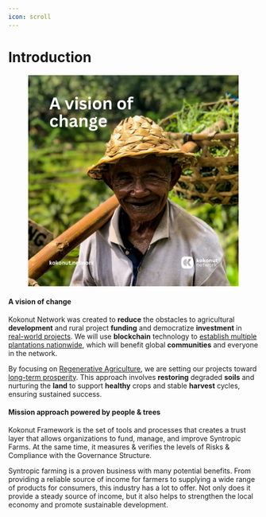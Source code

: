```yaml
---
icon: scroll
---
```


# Introduction

<figure><img src=".gitbook/assets/A Vision of Change - KKN Social Post - Light.png" alt=""><figcaption></figcaption></figure>

#### **A vision of change**

Kokonut Network was created to **reduce** the obstacles to agricultural **development** and rural project **funding** and democratize **investment** in [real-world projects](https://x.com/KokonutNetwork/status/1808493194142765556). We will use **blockchain** technology to [establish multiple plantations nationwide](https://link.kokonut.network/KKN-Seeds-Deck), which will benefit global **communities** and everyone in the network.

By focusing on [Regenerative Agriculture](https://kokonut.network/climate), we are setting our projects toward [long-term prosperity](https://kokonut.network/impact). This approach involves **restoring** degraded **soils** and nurturing the **land** to support **healthy** crops and stable **harvest** cycles, ensuring sustained success.

#### **Mission approach powered by people & trees**

Kokonut Framework is the set of tools and processes that creates a trust layer that allows organizations to fund, manage, and improve Syntropic Farms. At the same time, it measures & verifies the levels of Risks & Compliance with the Governance Structure.

Syntropic farming is a proven business with many potential benefits. From providing a reliable source of income for farmers to supplying a wide range of products for consumers, this industry has a lot to offer. Not only does it provide a steady source of income, but it also helps to strengthen the local economy and promote sustainable development.
